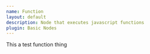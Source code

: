 ```yaml
---
name: Function
layout: default
description: Node that executes javascript functions
plugin: Basic Nodes
---
```


This a test function thing